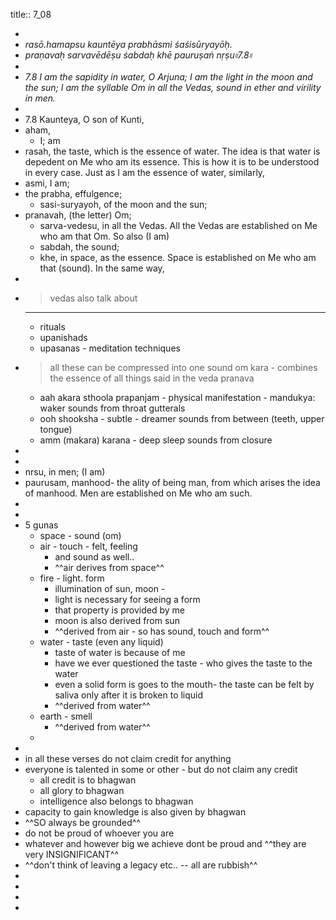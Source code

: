 title:: 7_08

-
- _rasō.hamapsu kauntēya prabhāsmi śaśisūryayōḥ._
- _praṇavaḥ sarvavēdēṣu śabdaḥ khē pauruṣaṅ nṛṣu৷৷7.8৷৷_
-
- _7.8 I am the sapidity in water, O Arjuna; I am the light in the moon and the sun; I am the syllable Om in all the Vedas, sound in ether and virility in men._
-
- 7.8 Kaunteya, O son of Kunti,
- aham,
	- I; am
- rasah, the taste, which is the essence of water. The idea is that water is depedent on Me who am its essence. This is how it is to be understood in every case. Just as I am the essence of water, similarly,
- asmi, I am;
- the prabha, effulgence;
	- sasi-suryayoh, of the moon and the sun;
- pranavah, (the letter) Om;
	- sarva-vedesu, in all the Vedas. All the Vedas are established on Me who am that Om. So also (I am)
	- sabdah, the sound;
	- khe, in space, as the essence. Space is established on Me who am that (sound). In the same way,
-
- >  vedas also talk about
   ---
   * rituals
   * upanishads
   * upasanas - meditation techniques
- > all these can be compressed into one sound om kara - combines the essence of all things said in the veda
   pranava
   * aah
      akara sthoola prapanjam - physical manifestation - mandukya: waker
     sounds from throat gutterals
   * ooh
    shooksha - subtle - dreamer
    sounds from between (teeth, upper tongue)
   * amm (makara)
    karana - deep sleep
    sounds from closure
-
-
- nrsu, in men; (I am)
- paurusam, manhood- the ality of being man, from which arises the idea of manhood. Men are established on Me who am such.
-
-
- 5 gunas
	- space - sound (om)
	- air - touch - felt, feeling
		- and sound as well..
		- ^^air derives from space^^
	- fire - light. form
		- illumination of sun, moon -
		- light is necessary for seeing a form
		- that property is provided by me
		- moon is also derived from sun
		- ^^derived from air - so has sound, touch and form^^
	- water - taste (even any liquid)
		- taste of water is because of me
		- have we ever questioned the taste - who gives the taste to the water
		- even a solid form is goes to the mouth- the taste can be felt by saliva only after it is broken to liquid
		- ^^derived from water^^
	- earth - smell
		- ^^derived from water^^
	-
-
- in all these verses do not claim credit for anything
- everyone is talented in some or other - but do not claim any credit
	- all credit is to bhagwan
	- all glory to bhagwan
	- intelligence also belongs to bhagwan
- capacity to gain knowledge is also given by bhagwan
- ^^SO always be grounded^^
- do not be proud of whoever you are
- whatever and however big we achieve dont be proud and ^^they are very INSIGNIFICANT^^
- ^^don't think of leaving a legacy etc.. -- all are rubbish^^
-
-
-
-